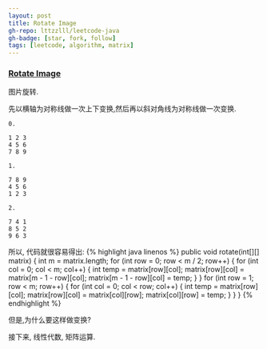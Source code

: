 ```yaml
---
layout: post
title: Rotate Image
gh-repo: lttzzlll/leetcode-java
gh-badge: [star, fork, follow]
tags: [leetcode, algorithm, matrix]
---
```


### [Rotate Image](https://leetcode.com/problems/rotate-image/description/)

图片旋转.

先以横轴为对称线做一次上下变换,然后再以斜对角线为对称线做一次变换.

```
0.

1 2 3
4 5 6
7 8 9

1.

7 8 9
4 5 6
1 2 3

2.

7 4 1
8 5 2
9 6 3
```

所以, 代码就很容易得出:
{% highlight java linenos %}
public void rotate(int[][] matrix) {
    int m = matrix.length;
    for (int row = 0; row < m / 2; row++) {
        for (int col = 0; col < m; col++) {
            int temp = matrix[row][col];
            matrix[row][col] = matrix[m - 1 - row][col];
            matrix[m - 1 - row][col] = temp;
        }
    }
    for (int row = 1; row < m; row++) {
        for (int col = 0; col < row; col++) {
            int temp = matrix[row][col];
            matrix[row][col] = matrix[col][row];
            matrix[col][row] = temp;
        }
    }
}
{% endhighlight %}


但是,为什么要这样做变换?

接下来, 线性代数, 矩阵运算.